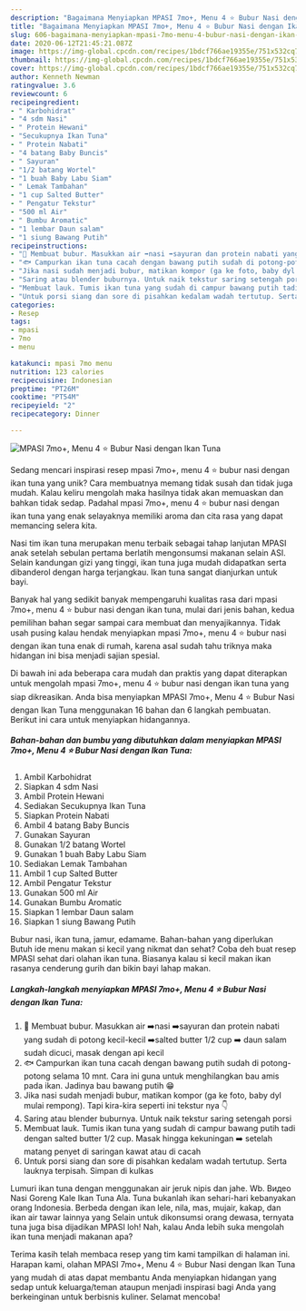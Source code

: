 ```yaml
---
description: "Bagaimana Menyiapkan MPASI 7mo+, Menu 4 ⭐️ Bubur Nasi dengan Ikan Tuna yang Bisa Manjain Lidah"
title: "Bagaimana Menyiapkan MPASI 7mo+, Menu 4 ⭐️ Bubur Nasi dengan Ikan Tuna yang Bisa Manjain Lidah"
slug: 606-bagaimana-menyiapkan-mpasi-7mo-menu-4-bubur-nasi-dengan-ikan-tuna-yang-bisa-manjain-lidah
date: 2020-06-12T21:45:21.087Z
image: https://img-global.cpcdn.com/recipes/1bdcf766ae19355e/751x532cq70/mpasi-7mo-menu-4-⭐️-bubur-nasi-dengan-ikan-tuna-foto-resep-utama.jpg
thumbnail: https://img-global.cpcdn.com/recipes/1bdcf766ae19355e/751x532cq70/mpasi-7mo-menu-4-⭐️-bubur-nasi-dengan-ikan-tuna-foto-resep-utama.jpg
cover: https://img-global.cpcdn.com/recipes/1bdcf766ae19355e/751x532cq70/mpasi-7mo-menu-4-⭐️-bubur-nasi-dengan-ikan-tuna-foto-resep-utama.jpg
author: Kenneth Newman
ratingvalue: 3.6
reviewcount: 6
recipeingredient:
- " Karbohidrat"
- "4 sdm Nasi"
- " Protein Hewani"
- "Secukupnya Ikan Tuna"
- " Protein Nabati"
- "4 batang Baby Buncis"
- " Sayuran"
- "1/2 batang Wortel"
- "1 buah Baby Labu Siam"
- " Lemak Tambahan"
- "1 cup Salted Butter"
- " Pengatur Tekstur"
- "500 ml Air"
- " Bumbu Aromatic"
- "1 lembar Daun salam"
- "1 siung Bawang Putih"
recipeinstructions:
- "🍚 Membuat bubur. Masukkan air ➡️nasi ➡️sayuran dan protein nabati yang sudah di potong kecil-kecil ➡️salted butter 1/2 cup ➡️ daun salam sudah dicuci, masak dengan api kecil"
- "🐟 Campurkan ikan tuna cacah dengan bawang putih sudah di potong-potong selama 10 mnt. Cara ini guna untuk menghilangkan bau amis pada ikan. Jadinya bau bawang putih 😁"
- "Jika nasi sudah menjadi bubur, matikan kompor (ga ke foto, baby dyl mulai rempong). Tapi kira-kira seperti ini tekstur nya 👇"
- "Saring atau blender buburnya. Untuk naik tekstur saring setengah porsi"
- "Membuat lauk. Tumis ikan tuna yang sudah di campur bawang putih tadi dengan salted butter 1/2 cup. Masak hingga kekuningan ➡️ setelah matang penyet di saringan kawat atau di cacah"
- "Untuk porsi siang dan sore di pisahkan kedalam wadah tertutup. Serta lauknya terpisah. Simpan di kulkas"
categories:
- Resep
tags:
- mpasi
- 7mo
- menu

katakunci: mpasi 7mo menu 
nutrition: 123 calories
recipecuisine: Indonesian
preptime: "PT26M"
cooktime: "PT54M"
recipeyield: "2"
recipecategory: Dinner

---
```



![MPASI 7mo+, Menu 4 ⭐️ Bubur Nasi dengan Ikan Tuna](https://img-global.cpcdn.com/recipes/1bdcf766ae19355e/751x532cq70/mpasi-7mo-menu-4-⭐️-bubur-nasi-dengan-ikan-tuna-foto-resep-utama.jpg)

Sedang mencari inspirasi resep mpasi 7mo+, menu 4 ⭐️ bubur nasi dengan ikan tuna yang unik? Cara membuatnya memang tidak susah dan tidak juga mudah. Kalau keliru mengolah maka hasilnya tidak akan memuaskan dan bahkan tidak sedap. Padahal mpasi 7mo+, menu 4 ⭐️ bubur nasi dengan ikan tuna yang enak selayaknya memiliki aroma dan cita rasa yang dapat memancing selera kita.

Nasi tim ikan tuna merupakan menu terbaik sebagai tahap lanjutan MPASI anak setelah sebulan pertama berlatih mengonsumsi makanan selain ASI. Selain kandungan gizi yang tinggi, ikan tuna juga mudah didapatkan serta dibanderol dengan harga terjangkau. Ikan tuna sangat dianjurkan untuk bayi.

Banyak hal yang sedikit banyak mempengaruhi kualitas rasa dari mpasi 7mo+, menu 4 ⭐️ bubur nasi dengan ikan tuna, mulai dari jenis bahan, kedua pemilihan bahan segar sampai cara membuat dan menyajikannya. Tidak usah pusing kalau hendak menyiapkan mpasi 7mo+, menu 4 ⭐️ bubur nasi dengan ikan tuna enak di rumah, karena asal sudah tahu triknya maka hidangan ini bisa menjadi sajian spesial.


Di bawah ini ada beberapa cara mudah dan praktis yang dapat diterapkan untuk mengolah mpasi 7mo+, menu 4 ⭐️ bubur nasi dengan ikan tuna yang siap dikreasikan. Anda bisa menyiapkan MPASI 7mo+, Menu 4 ⭐️ Bubur Nasi dengan Ikan Tuna menggunakan 16 bahan dan 6 langkah pembuatan. Berikut ini cara untuk menyiapkan hidangannya.

<!--inarticleads1-->

##### Bahan-bahan dan bumbu yang dibutuhkan dalam menyiapkan MPASI 7mo+, Menu 4 ⭐️ Bubur Nasi dengan Ikan Tuna:

1. Ambil  Karbohidrat
1. Siapkan 4 sdm Nasi
1. Ambil  Protein Hewani
1. Sediakan Secukupnya Ikan Tuna
1. Siapkan  Protein Nabati
1. Ambil 4 batang Baby Buncis
1. Gunakan  Sayuran
1. Gunakan 1/2 batang Wortel
1. Gunakan 1 buah Baby Labu Siam
1. Sediakan  Lemak Tambahan
1. Ambil 1 cup Salted Butter
1. Ambil  Pengatur Tekstur
1. Gunakan 500 ml Air
1. Gunakan  Bumbu Aromatic
1. Siapkan 1 lembar Daun salam
1. Siapkan 1 siung Bawang Putih


Bubur nasi, ikan tuna, jamur, edamame. Bahan-bahan yang diperlukan Butuh ide menu makan si kecil yang nikmat dan sehat? Coba deh buat resep MPASI sehat dari olahan ikan tuna. Biasanya kalau si kecil makan ikan rasanya cenderung gurih dan bikin bayi lahap makan. 

<!--inarticleads2-->

##### Langkah-langkah menyiapkan MPASI 7mo+, Menu 4 ⭐️ Bubur Nasi dengan Ikan Tuna:

1. 🍚 Membuat bubur. Masukkan air ➡️nasi ➡️sayuran dan protein nabati yang sudah di potong kecil-kecil ➡️salted butter 1/2 cup ➡️ daun salam sudah dicuci, masak dengan api kecil
1. 🐟 Campurkan ikan tuna cacah dengan bawang putih sudah di potong-potong selama 10 mnt. Cara ini guna untuk menghilangkan bau amis pada ikan. Jadinya bau bawang putih 😁
1. Jika nasi sudah menjadi bubur, matikan kompor (ga ke foto, baby dyl mulai rempong). Tapi kira-kira seperti ini tekstur nya 👇
1. Saring atau blender buburnya. Untuk naik tekstur saring setengah porsi
1. Membuat lauk. Tumis ikan tuna yang sudah di campur bawang putih tadi dengan salted butter 1/2 cup. Masak hingga kekuningan ➡️ setelah matang penyet di saringan kawat atau di cacah
1. Untuk porsi siang dan sore di pisahkan kedalam wadah tertutup. Serta lauknya terpisah. Simpan di kulkas


Lumuri ikan tuna dengan menggunakan air jeruk nipis dan jahe. Wb. Видео Nasi Goreng Kale Ikan Tuna Ala. Tuna bukanlah ikan sehari-hari kebanyakan orang Indonesia. Berbeda dengan ikan lele, nila, mas, mujair, kakap, dan ikan air tawar lainnya yang Selain untuk dikonsumsi orang dewasa, ternyata tuna juga bisa dijadikan MPASI loh! Nah, kalau Anda lebih suka mengolah ikan tuna menjadi makanan apa? 

Terima kasih telah membaca resep yang tim kami tampilkan di halaman ini. Harapan kami, olahan MPASI 7mo+, Menu 4 ⭐️ Bubur Nasi dengan Ikan Tuna yang mudah di atas dapat membantu Anda menyiapkan hidangan yang sedap untuk keluarga/teman ataupun menjadi inspirasi bagi Anda yang berkeinginan untuk berbisnis kuliner. Selamat mencoba!
